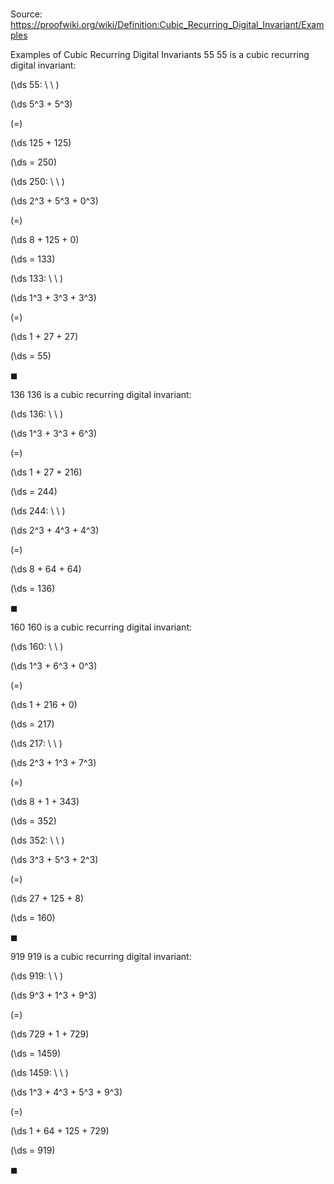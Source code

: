 # 

Source: https://proofwiki.org/wiki/Definition:Cubic_Recurring_Digital_Invariant/Examples



Examples of Cubic Recurring Digital Invariants
55
$55$ is a cubic recurring digital invariant:








\(\ds 55: \ \ \)





\(\ds 5^3 + 5^3\)

\(=\)







\(\ds 125 + 125\)

\(\ds = 250\)












\(\ds 250: \ \ \)





\(\ds 2^3 + 5^3 + 0^3\)

\(=\)







\(\ds 8 + 125 + 0\)

\(\ds = 133\)












\(\ds 133: \ \ \)





\(\ds 1^3 + 3^3 + 3^3\)

\(=\)







\(\ds 1 + 27 + 27\)

\(\ds = 55\)







$\blacksquare$


136
$136$ is a cubic recurring digital invariant:








\(\ds 136: \ \ \)





\(\ds 1^3 + 3^3 + 6^3\)

\(=\)







\(\ds 1 + 27 + 216\)

\(\ds = 244\)












\(\ds 244: \ \ \)





\(\ds 2^3 + 4^3 + 4^3\)

\(=\)







\(\ds 8 + 64 + 64\)

\(\ds = 136\)







$\blacksquare$


160
$160$ is a cubic recurring digital invariant:








\(\ds 160: \ \ \)





\(\ds 1^3 + 6^3 + 0^3\)

\(=\)







\(\ds 1 + 216 + 0\)

\(\ds = 217\)












\(\ds 217: \ \ \)





\(\ds 2^3 + 1^3 + 7^3\)

\(=\)







\(\ds 8 + 1 + 343\)

\(\ds = 352\)












\(\ds 352: \ \ \)





\(\ds 3^3 + 5^3 + 2^3\)

\(=\)







\(\ds 27 + 125 + 8\)

\(\ds = 160\)







$\blacksquare$


919
$919$ is a cubic recurring digital invariant:








\(\ds 919: \ \ \)





\(\ds 9^3 + 1^3 + 9^3\)

\(=\)







\(\ds 729 + 1 + 729\)

\(\ds = 1459\)












\(\ds 1459: \ \ \)





\(\ds 1^3 + 4^3 + 5^3 + 9^3\)

\(=\)







\(\ds 1 + 64 + 125 + 729\)

\(\ds = 919\)







$\blacksquare$






